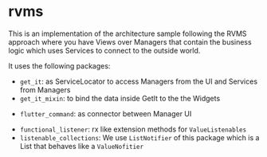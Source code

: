 # rvms

This is an implementation of the architecture sample following the RVMS approach where you have Views over Managers that contain the business logic which uses Services to connect to the outside world.

It uses the following packages:

* `get_it`: as ServiceLocator to access Managers from the UI and Services from Managers
* `get_it_mixin`: to bind the data inside GetIt to the the Widgets
+ `flutter_command`: as connector between Manager UI
* `functional_listener`: rx like extension methods for `ValueListenables`
* `listenable_collections`: We use `ListNotifier` of this package which is a List that behaves like a `ValueNofitier`